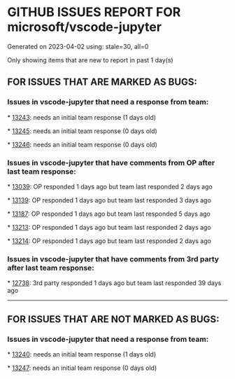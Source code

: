 
# GITHUB ISSUES REPORT FOR microsoft/vscode-jupyter


Generated on 2023-04-02 using: stale=30, all=0


Only showing items that are new to report in past 1 day(s)


## FOR ISSUES THAT ARE MARKED AS BUGS:


### Issues in vscode-jupyter that need a response from team:


\* [13243](https://github.com/microsoft/vscode-jupyter/issues/13243 "`display` stops working after Comm open"): needs an initial team response (1 days old)

\* [13245](https://github.com/microsoft/vscode-jupyter/issues/13245 "Cell debugger fails to step-over at end of function"): needs an initial team response (0 days old)

\* [13246](https://github.com/microsoft/vscode-jupyter/issues/13246 "Cell debugger needs &quot;break at exception or warning&quot;"): needs an initial team response (0 days old)

### Issues in vscode-jupyter that have comments from OP after last team response:


\* [13039](https://github.com/microsoft/vscode-jupyter/issues/13039 "Calls to `input()` should flush stdout when executing cells"): OP responded 1 days ago but team last responded 2 days ago

\* [13139](https://github.com/microsoft/vscode-jupyter/issues/13139 "&quot;Debug cell&quot; not working in Jupyter notebooks"): OP responded 1 days ago but team last responded 3 days ago

\* [13187](https://github.com/microsoft/vscode-jupyter/issues/13187 "Jupyter notebooks not running"): OP responded 1 days ago but team last responded 5 days ago

\* [13213](https://github.com/microsoft/vscode-jupyter/issues/13213 "Error: Command 'Python: Select Interpreter' resulted in an error"): OP responded 1 days ago but team last responded 2 days ago

\* [13214](https://github.com/microsoft/vscode-jupyter/issues/13214 "notebook crash when displaying Plotly FigureWidget"): OP responded 1 days ago but team last responded 2 days ago

### Issues in vscode-jupyter that have comments from 3rd party after last team response:


\* [12738](https://github.com/microsoft/vscode-jupyter/issues/12738 "Weird behavior of j/k command for moving to the next/previous cell "): 3rd party responded 1 days ago but team last responded 39 days ago

---

## FOR ISSUES THAT ARE NOT MARKED AS BUGS:


### Issues in vscode-jupyter that need a response from team:


\* [13240](https://github.com/microsoft/vscode-jupyter/issues/13240 "Jupyter Server not connecting"): needs an initial team response (1 days old)

\* [13247](https://github.com/microsoft/vscode-jupyter/issues/13247 "Disable filepath highlighting"): needs an initial team response (0 days old)
